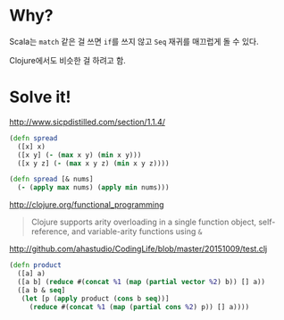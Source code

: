 # Why?

Scala는 `match` 같은 걸 쓰면 `if`를 쓰지 않고 `Seq` 재귀를 매끄럽게 돌 수 있다.

Clojure에서도 비슷한 걸 하려고 함.

# Solve it!

http://www.sicpdistilled.com/section/1.1.4/

```clojure
(defn spread
  ([x] x)
  ([x y] (- (max x y) (min x y)))
  ([x y z] (- (max x y z) (min x y z))))
```

```clojure
(defn spread [& nums]
  (- (apply max nums) (apply min nums)))
```

http://clojure.org/functional_programming

> Clojure supports arity overloading in a single function object, self-reference, and variable-arity functions using `&`

http://github.com/ahastudio/CodingLife/blob/master/20151009/test.clj


```clojure
(defn product
  ([a] a)
  ([a b] (reduce #(concat %1 (map (partial vector %2) b)) [] a))
  ([a b & seq]
   (let [p (apply product (cons b seq))]
     (reduce #(concat %1 (map (partial cons %2) p)) [] a))))
```
